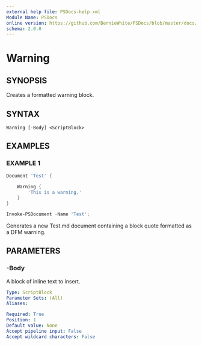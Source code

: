 ```yaml
---
external help file: PSDocs-help.xml
Module Name: PSDocs
online version: https://github.com/BernieWhite/PSDocs/blob/master/docs/keywords/PSDocs/en-US/Warning.md
schema: 2.0.0
---
```


# Warning

## SYNOPSIS

Creates a formatted warning block.

## SYNTAX

```text
Warning [-Body] <ScriptBlock>
```

## EXAMPLES

### EXAMPLE 1

```powershell
Document 'Test' {

    Warning {
        'This is a warning.'
    }
}

Invoke-PSDocument -Name 'Test';
```

Generates a new Test.md document containing a block quote formatted as a DFM warning.

## PARAMETERS

### -Body

A block of inline text to insert.

```yaml
Type: ScriptBlock
Parameter Sets: (All)
Aliases:

Required: True
Position: 1
Default value: None
Accept pipeline input: False
Accept wildcard characters: False
```
